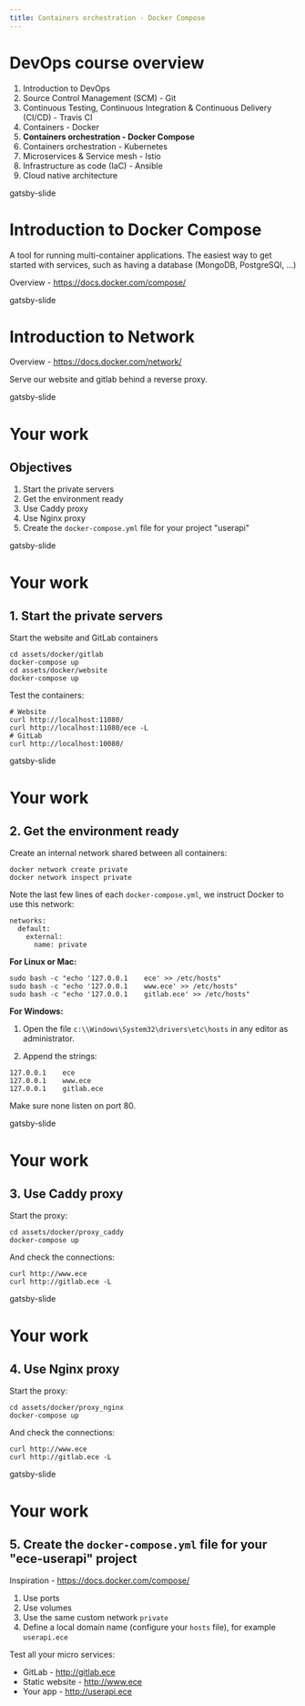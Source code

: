 ```yaml
---
title: Containers orchestration - Docker Compose
---
```


# DevOps course overview

1. Introduction to DevOps
2. Source Control Management (SCM) - Git
3. Continuous Testing, Continuous Integration & Continuous Delivery (CI/CD) - Travis CI
4. Containers - Docker
5. **Containers orchestration - Docker Compose**
6. Containers orchestration - Kubernetes
7. Microservices & Service mesh - Istio
8. Infrastructure as code (IaC) - Ansible
9. Cloud native architecture

gatsby-slide

# Introduction to Docker Compose

A tool for running multi-container applications.
The easiest way to get started with services, such as having a database (MongoDB, PostgreSQl, ...)

Overview - https://docs.docker.com/compose/

gatsby-slide

# Introduction to Network

Overview - https://docs.docker.com/network/

Serve our website and gitlab behind a reverse proxy.

gatsby-slide

# Your work

## Objectives

1. Start the private servers
2. Get the environment ready
3. Use Caddy proxy
4. Use Nginx proxy
5. Create the `docker-compose.yml` file for your project "userapi"

gatsby-slide

# Your work

## 1. Start the private servers

Start the website and GitLab containers

```
cd assets/docker/gitlab
docker-compose up
cd assets/docker/website
docker-compose up
```

Test the containers:

```
# Website
curl http://localhost:11080/
curl http://localhost:11080/ece -L
# GitLab
curl http://localhost:10080/
```

gatsby-slide

# Your work

## 2. Get the environment ready

Create an internal network shared between all containers:

```
docker network create private
docker network inspect private
```

Note the last few lines of each `docker-compose.yml`, we instruct Docker to use this network:

```
networks:
  default:
    external:
      name: private
```

**For Linux or Mac:**

```
sudo bash -c "echo '127.0.0.1    ece' >> /etc/hosts"
sudo bash -c "echo '127.0.0.1    www.ece' >> /etc/hosts"
sudo bash -c "echo '127.0.0.1    gitlab.ece' >> /etc/hosts"
```

**For Windows:**

1. Open the file `c:\\Windows\System32\drivers\etc\hosts` in any editor as administrator.

2. Append the strings:

```
127.0.0.1    ece
127.0.0.1    www.ece
127.0.0.1    gitlab.ece
```

Make sure none listen on port 80.

gatsby-slide

# Your work

## 3. Use Caddy proxy

Start the proxy:

```
cd assets/docker/proxy_caddy
docker-compose up
```

And check the connections:

```
curl http://www.ece
curl http://gitlab.ece -L
```

gatsby-slide

# Your work

## 4. Use Nginx proxy

Start the proxy:

```
cd assets/docker/proxy_nginx
docker-compose up
```

And check the connections:

```
curl http://www.ece
curl http://gitlab.ece -L
```

gatsby-slide

# Your work

## 5. Create the `docker-compose.yml` file for your "ece-userapi" project

Inspiration - https://docs.docker.com/compose/

1. Use ports
2. Use volumes
3. Use the same custom network `private`
4. Define a local domain name (configure your `hosts` file), for example `userapi.ece`

Test all your micro services:

- GitLab - http://gitlab.ece
- Static website - http://www.ece
- Your app - http://userapi.ece
